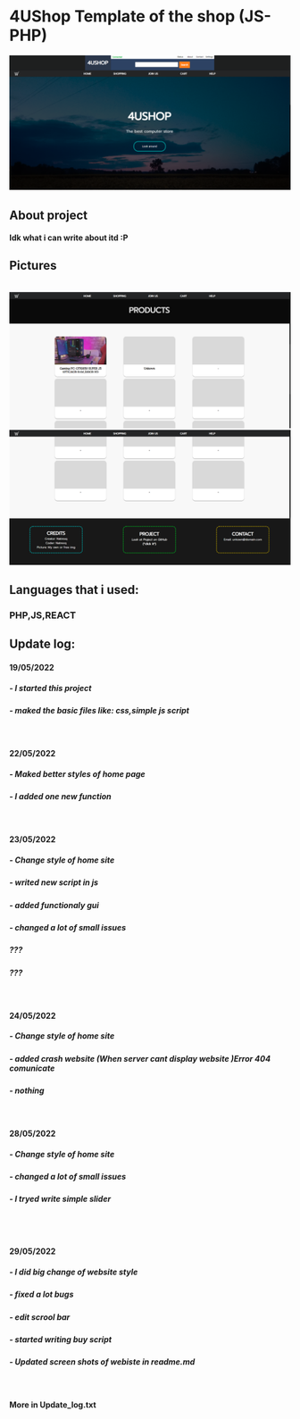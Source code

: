 # 4UShop Template of the shop (JS-PHP)
<img src="bin/css/image1.png" >

<h2>About project</h2>
<h4>Idk what i can write about itd :P</h4>
<h2>Pictures</h2>
<br/>
<img src="bin/css/image2.png" >
<img src="bin/css/image3.png" >
<h2>Languages that i used:<h3><b>PHP,JS,REACT</b></h3><h2/>


<b>Update log:</b>
<br/>
  <h4><b>19/05/2022</b></h4>
<h5><i>- I started this project</i></h5>
  <h5><i>- maked the basic files like: css,simple js script</i></h5>
  
  <br/>
  <h4><b>22/05/2022</b></h4>
<h5><i>- Maked better styles of home page</i></h5>
  <h5><i>- I added one new function</i></h5>
  <br/>
  <h4><b>23/05/2022</b></h4>
<h5><i>- Change style of home site</i></h5>
  <h5><i> - writed new script in js</i></h5>
  <h5><i>- added functionaly gui</i></h5>
  <h5><i>- changed a lot of small issues</i></h5>
  <h5><i>???</i></h5>
  <h5><i>???</i></h5>
  <br/>
   <h4><b>24/05/2022</b></h4>
<h5><i>- Change style of home site</i></h5>
  <h5><i>- added crash website (When server cant display website )Error 404 comunicate</i></h5>
  <h5><i>- nothing</i></h5>
  <br/>
   <h4><b>28/05/2022</b></h4>
<h5><i>- Change style of home site</i></h5>
  <h5><i>- changed a lot of small issues</i></h5>
   <h5><i>- I tryed write simple slider</i></h5>
  <br/>
   <br/>
   <h4><b>29/05/2022</b></h4>
<h5><i>- I did big change of website style</i></h5>
   <h5><i>- fixed a lot bugs</i></h5>
   <h5><i>- edit scrool bar</i></h5>
  <h5><i>- started writing buy script</i></h5>
   <h5><i>- Updated screen shots of webiste in readme.md</i></h5>
  
  <br/>
  <h4><b>More in Update_log.txt</b></h4>


